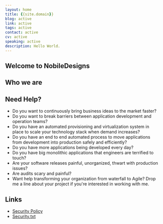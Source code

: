 ```yaml
---
layout: home
title: {{site.domain}}
blog: active
link: active
tags: active
contact: active
cv: active
speaking: active
description: Hello World.
---
```


## Welcome to NobileDesigns

## Who we are

## Need Help?
- Do you want to continuously bring business ideas to the market faster?
- Do you want to break barriers between application development and operation teams?
- Do you have an automated provisioning and virtualization system in place to scale your technology stack when demand increases?
- Do you have an end to end automated process to move applications from development into production safely and efficiently?
- Do you have more applications being developed every day?
- Do you have big monolithic applications that engineers are terrified to touch?
- Are your software releases painful, unorganized, thwart with production issues?
- Are audits scary and painful?
- Want help transforming your organization from waterfall to Agile? Drop me a line about your project if you're interested in working with me.

## Links
- [Security Policy](/security-policy)
- [Security.txt](/security.txt)
